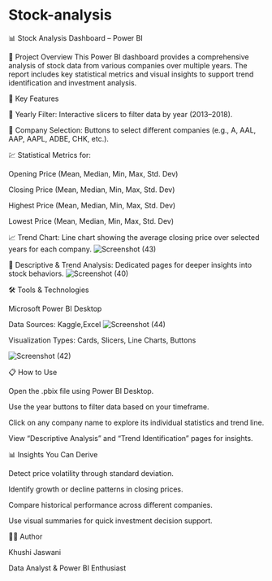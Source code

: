 # Stock-analysis

📊 Stock Analysis Dashboard – Power BI


📁 Project Overview
This Power BI dashboard provides a comprehensive analysis of stock data from various companies over multiple years. The report includes key statistical metrics and visual insights to support trend identification and investment analysis.


🧩 Key Features


📅 Yearly Filter: Interactive slicers to filter data by year (2013–2018).

🏢 Company Selection: Buttons to select different companies (e.g., A, AAL, AAP, AAPL, ADBE, CHK, etc.).

💹 Statistical Metrics for:

Opening Price (Mean, Median, Min, Max, Std. Dev)

Closing Price (Mean, Median, Min, Max, Std. Dev)

Highest Price (Mean, Median, Min, Max, Std. Dev)

Lowest Price (Mean, Median, Min, Max, Std. Dev)

📈 Trend Chart: Line chart showing the average closing price over selected years for each company.
![Screenshot (43)](https://github.com/user-attachments/assets/46889cd4-f9b2-41c5-839a-f3cf49030172)


🧠 Descriptive & Trend Analysis: Dedicated pages for deeper insights into stock behaviors.
![Screenshot (40)](https://github.com/user-attachments/assets/a0f0ea0a-0b9e-4c6d-b92e-3b2708baf541)

🛠 Tools & Technologies


Microsoft Power BI Desktop

Data Sources: Kaggle,Excel
![Screenshot (44)](https://github.com/user-attachments/assets/f338d310-06f7-479e-9cbd-ce3431293d65)

Visualization Types: Cards, Slicers, Line Charts, Buttons

![Screenshot (42)](https://github.com/user-attachments/assets/cea6494b-8cd3-48f1-982e-fa6f75a1ae4c)

📋 How to Use


Open the .pbix file using Power BI Desktop.

Use the year buttons to filter data based on your timeframe.

Click on any company name to explore its individual statistics and trend line.

View “Descriptive Analysis” and “Trend Identification” pages for insights.


📊 Insights You Can Derive


Detect price volatility through standard deviation.

Identify growth or decline patterns in closing prices.

Compare historical performance across different companies.

Use visual summaries for quick investment decision support.


🙋‍♀️ Author

Khushi Jaswani

Data Analyst & Power BI Enthusiast
